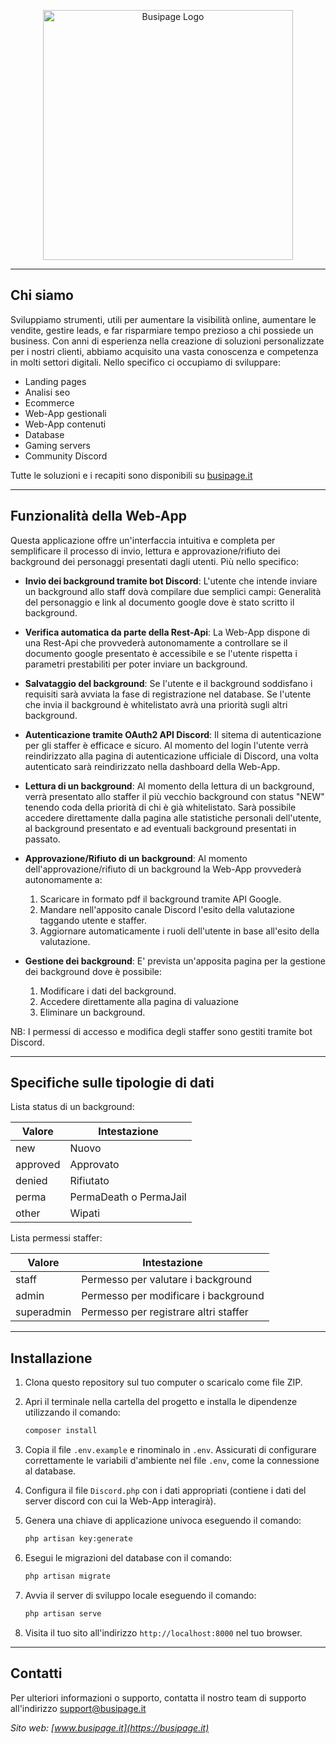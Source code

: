 <p align="center"><a href="https://busipage.it" target="_blank"><img src="	https://instagram.ffco3-1.fna.fbcdn.net/v/t51.2885…9C8sPhtgA3Fm4OMuZGUMSA&oe=65BF9EC3&_nc_sid=8b3546" width="400" alt="Busipage Logo"></a></p>

---

## Chi siamo

Sviluppiamo strumenti, utili per aumentare la visibilità online, aumentare le vendite, gestire leads, e far risparmiare tempo prezioso a chi possiede un business. Con anni di esperienza nella creazione di soluzioni personalizzate per i nostri clienti, abbiamo acquisito una vasta conoscenza e competenza in molti settori digitali. Nello specifico ci occupiamo di sviluppare:

- Landing pages
- Analisi seo
- Ecommerce
- Web-App gestionali
- Web-App contenuti
- Database
- Gaming servers
- Community Discord

Tutte le soluzioni e i recapiti sono disponibili su [busipage.it](https://busipage.it)

---

## Funzionalità della Web-App
Questa applicazione offre un'interfaccia intuitiva e completa per semplificare il processo di invio, lettura e approvazione/rifiuto dei background dei personaggi presentati dagli utenti. Più nello specifico:

- **Invio dei background tramite bot Discord**: L'utente che intende inviare un background allo staff dovà compilare due semplici campi: Generalità del personaggio e link al documento google dove è stato scritto il background.

- **Verifica automatica da parte della Rest-Api**: La Web-App dispone di una Rest-Api che provvederà autonomamente a controllare se il documento google presentato è accessibile e se l'utente rispetta i parametri prestabiliti per poter inviare un background.

- **Salvataggio del background**: Se l'utente e il background soddisfano i requisiti sarà avviata la fase di registrazione nel database. Se l'utente che invia il background è whitelistato avrà una priorità sugli altri background.

- **Autenticazione tramite OAuth2 API Discord**: Il sitema di autenticazione per gli staffer è efficace e sicuro. Al momento del login l'utente verrà reindirizzato alla pagina di autenticazione ufficiale di Discord, una volta autenticato sarà reindirizzato nella dashboard della Web-App.

- **Lettura di un background**: Al momento della lettura di un background, verrà presentato allo staffer il più vecchio background con status "NEW" tenendo coda della priorità di chi è già whitelistato. Sarà possibile accedere direttamente dalla pagina alle statistiche personali dell'utente, al background presentato e ad eventuali background presentati in passato.

- **Approvazione/Rifiuto di un background**: Al momento dell'approvazione/rifiuto di un background la Web-App provvederà autonomamente a: 
    1) Scaricare in formato pdf il background tramite API Google. 
    2) Mandare nell'apposito canale Discord l'esito della valutazione taggando utente e staffer. 
    3) Aggiornare automaticamente i ruoli dell'utente in base all'esito della valutazione.

- **Gestione dei background**: E' prevista un'apposita pagina per la gestione dei background dove è possibile: 
    1) Modificare i dati del background. 
    2) Accedere direttamente alla pagina di valuazione 
    3) Eliminare un background.

NB: I permessi di accesso e modifica degli staffer sono gestiti tramite bot Discord.

---

## Specifiche sulle tipologie di dati


Lista status di un background:

| Valore | Intestazione |
| -------------- | -------------- |
| new     |Nuovo     |
| approved     | Approvato     |
| denied     | Rifiutato     |
| perma     | PermaDeath o PermaJail     |
| other     | Wipati     |

Lista permessi staffer:

| Valore | Intestazione |
| -------------- | -------------- |
| staff     |Permesso per valutare i background     |
| admin     | Permesso per modificare i background     |
| superadmin     | Permesso per registrare altri staffer     |


---

## Installazione

1. Clona questo repository sul tuo computer o scaricalo come file ZIP.

2. Apri il terminale nella cartella del progetto e installa le dipendenze utilizzando il comando:

   ```bash
   composer install
   ```

3. Copia il file `.env.example` e rinominalo in `.env`. Assicurati di configurare correttamente le variabili d'ambiente nel file `.env`, come la connessione al database.

4. Configura il file `Discord.php` con i dati appropriati (contiene i dati del server discord con cui la Web-App interagirà).

5. Genera una chiave di applicazione univoca eseguendo il comando:

   ```bash
   php artisan key:generate
   ```

6. Esegui le migrazioni del database con il comando:

   ```bash
   php artisan migrate
   ```

7. Avvia il server di sviluppo locale eseguendo il comando:

   ```bash
   php artisan serve
   ```

8. Visita il tuo sito all'indirizzo `http://localhost:8000` nel tuo browser.

---

## Contatti

Per ulteriori informazioni o supporto, contatta il nostro team di supporto all'indirizzo support@busipage.it

*Sito web: [www.busipage.it](https://busipage.it)*

